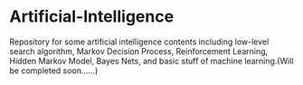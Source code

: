 # Artificial-Intelligence
Repository for some artificial intelligence contents including low-level search algorithm, Markov Decision Process, Reinforcement Learning,  Hidden Markov Model, Bayes Nets, and basic stuff of machine learning.(Will be completed soon......)
